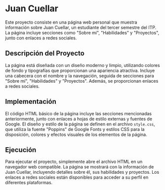 # Juan Cuellar

Este proyecto consiste en una página web personal que muestra información sobre Juan Cuellar, un estudiante del tercer semestre del ITP. La página incluye secciones como "Sobre mí", "Habilidades" y "Proyectos", junto con enlaces a redes sociales.

## Descripción del Proyecto

La página está diseñada con un diseño moderno y limpio, utilizando colores de fondo y tipografías que proporcionan una apariencia atractiva. Incluye una cabecera con el nombre y la navegación, seguida de secciones para "Sobre mí", "Habilidades" y "Proyectos". Además, se proporcionan enlaces a redes sociales.

## Implementación

El código HTML básico de la página incluye las secciones mencionadas anteriormente, junto con enlaces a hojas de estilo externas y fuentes de Google. El diseño y estilo de la página se definen en el archivo `style.css`, que utiliza la fuente "Poppins" de Google Fonts y estilos CSS para la disposición, colores y efectos visuales de los elementos de la página.

## Ejecución

Para ejecutar el proyecto, simplemente abre el archivo HTML en un navegador web compatible. La página se mostrará con la información de Juan Cuellar, incluyendo detalles sobre él, sus habilidades y proyectos. Los enlaces a redes sociales están disponibles para acceder a su perfil en diferentes plataformas.
